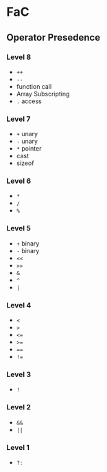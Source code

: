 # FaC

## Operator Presedence

### Level 8
- `++`
- `--`
- function call
- Array Subscripting
- `.` access

### Level 7
- `+` unary
- `-` unary
- `*` pointer
- cast
- sizeof

### Level 6
- `*`
- `/`
- `%`

### Level 5
- `+` binary
- `-` binary
- `<<`
- `>>`
- `&`
- `^`
- `|`

### Level 4
- `<`
- `>`
- `<=`
- `>=`
- `==`
- `!=`

### Level 3
- `!`

### Level 2
- `&&`
- `||`

### Level 1
- `?:`
